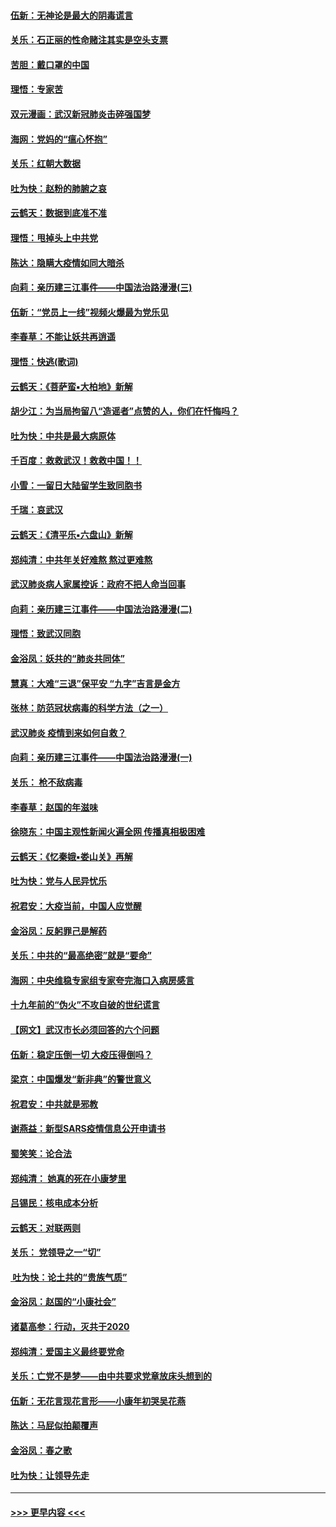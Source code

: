 #### [伍新：无神论是最大的阴毒谎言](../pages/nsc993/n11846129.md?t=02062211) 
#### [关乐：石正丽的性命赌注其实是空头支票](../pages/nsc993/n11846109.md?t=02062211) 
#### [苦胆：戴口罩的中国](../pages/nsc993/n11845576.md?t=02062211) 
#### [理悟：专家苦](../pages/nsc993/n11845564.md?t=02062211) 
#### [双元漫画：武汉新冠肺炎击碎强国梦](../pages/nsc993/n11843320.md?t=02062211) 
#### [海网：党妈的“瘟心怀抱”](../pages/nsc993/n11840740.md?t=02062211) 
#### [关乐：红朝大数据](../pages/nsc993/n11840675.md?t=02062211) 
#### [吐为快：赵粉的肺腑之哀](../pages/nsc993/n11840618.md?t=02062211) 
#### [云鹤天：数据到底准不准](../pages/nsc993/n11840325.md?t=02062211) 
#### [理悟：甩掉头上中共党](../pages/nsc993/n11838826.md?t=02062211) 
#### [陈达：隐瞒大疫情如同大暗杀](../pages/nsc993/n11838771.md?t=02062211) 
#### [向莉：亲历建三江事件——中国法治路漫漫(三)](../pages/nsc993/n11831825.md?t=02062211) 
#### [伍新：“党员上一线”视频火爆最为党乐见](../pages/nsc993/n11838200.md?t=02062211) 
#### [李春草：不能让妖共再逍遥](../pages/nsc993/n11838102.md?t=02062211) 
#### [理悟：快逃(歌词)](../pages/nsc993/n11838083.md?t=02062211) 
#### [云鹤天：《菩萨蛮▪大柏地》新解](../pages/nsc993/n11838059.md?t=02062211) 
#### [胡少江：为当局拘留八“造谣者”点赞的人，你们在忏悔吗？](../pages/nsc993/n11836801.md?t=02062211) 
#### [吐为快：中共是最大病原体](../pages/nsc993/n11836748.md?t=02062211) 
#### [千百度：救救武汉！救救中国！！](../pages/nsc993/n11836145.md?t=02062211) 
#### [小雪：一留日大陆留学生致同胞书](../pages/nsc993/n11834624.md?t=02062211) 
#### [千瑞：哀武汉](../pages/nsc993/n11833647.md?t=02062211) 
#### [云鹤天：《清平乐▪六盘山》新解](../pages/nsc993/n11833611.md?t=02062211) 
#### [郑纯清：中共年关好难熬 熬过更难熬](../pages/nsc993/n11833489.md?t=02062211) 
#### [武汉肺炎病人家属控诉：政府不把人命当回事](../pages/nsc993/n11833205.md?t=02062211) 
#### [向莉：亲历建三江事件——中国法治路漫漫(二)](../pages/nsc993/n11829102.md?t=02062211) 
#### [理悟：致武汉同胞](../pages/nsc993/n11831522.md?t=02062211) 
#### [金浴凤：妖共的“肺炎共同体”](../pages/nsc993/n11829448.md?t=02062211) 
#### [慧真：大难“三退”保平安 “九字”吉言是金方](../pages/nsc993/n11829501.md?t=02062211) 
#### [张林：防范冠状病毒的科学方法（之一）](../pages/nsc993/n11828618.md?t=02062211) 
#### [武汉肺炎 疫情到来如何自救？](../pages/nsc993/n11827632.md?t=02062211) 
#### [向莉：亲历建三江事件——中国法治路漫漫(一)](../pages/nsc993/n11827190.md?t=02062211) 
#### [关乐： 枪不敌病毒](../pages/nsc993/n11826746.md?t=02062211) 
#### [李春草：赵国的年滋味](../pages/nsc993/n11826321.md?t=02062211) 
#### [徐晓东：中国主观性新闻火遍全网 传播真相极困难](../pages/nsc993/n11826508.md?t=02062211) 
#### [云鹤天：《忆秦娥▪娄山关》再解](../pages/nsc993/n11824682.md?t=02062211) 
#### [吐为快：党与人民异忧乐](../pages/nsc993/n11824660.md?t=02062211) 
#### [祝君安：大疫当前，中国人应觉醒](../pages/nsc993/n11821946.md?t=02062211) 
#### [金浴凤：反躬罪己是解药](../pages/nsc993/n11820280.md?t=02062211) 
#### [关乐：中共的“最高绝密”就是“要命”](../pages/nsc993/n11816946.md?t=02062211) 
#### [海网：中央维稳专家组专家夸完海口入病房感言](../pages/nsc993/n11815138.md?t=02062211) 
#### [十九年前的“伪火”不攻自破的世纪谎言](../pages/nsc993/n11813238.md?t=02062211) 
#### [【网文】武汉市长必须回答的六个问题](../pages/nsc993/n11813848.md?t=02062211) 
#### [伍新：稳定压倒一切 大疫压得倒吗？](../pages/nsc993/n11812634.md?t=02062211) 
#### [梁京：中国爆发“新非典”的警世意义](../pages/nsc993/n11812554.md?t=02062211) 
#### [祝君安：中共就是邪教](../pages/nsc993/n11812431.md?t=02062211) 
#### [谢燕益：新型SARS疫情信息公开申请书](../pages/nsc993/n11808840.md?t=02062211) 
#### [蜀笑笑：论合法](../pages/nsc993/n11808064.md?t=02062211) 
#### [郑纯清： 她真的死在小康梦里](../pages/nsc993/n11806623.md?t=02062211) 
#### [吕锡民：核电成本分析](../pages/nsc993/n11806284.md?t=02062211) 
#### [云鹤天：对联两则](../pages/nsc993/n11805957.md?t=02062211) 
#### [关乐： 党领导之一“切”](../pages/nsc993/n11804505.md?t=02062211) 
#### [ 吐为快：论土共的“贵族气质”](../pages/nsc993/n11804490.md?t=02062211) 
#### [金浴凤：赵国的“小康社会”](../pages/nsc993/n11804452.md?t=02062211) 
#### [诸葛高参：行动，灭共于2020](../pages/nsc993/n11804120.md?t=02062211) 
#### [郑纯清：爱国主义最终要党命](../pages/nsc993/n11802197.md?t=02062211) 
#### [关乐：亡党不是梦——由中共要求党章放床头想到的](../pages/nsc993/n11802156.md?t=02062211) 
#### [伍新：无花言现花言形——小康年初哭吴花燕](../pages/nsc993/n11800044.md?t=02062211) 
#### [陈达：马屁似拍颠覆声](../pages/nsc993/n11800010.md?t=02062211) 
#### [金浴凤：春之歌](../pages/nsc993/n11797687.md?t=02062211) 
#### [吐为快：让领导先走](../pages/nsc993/n11797512.md?t=02062211) 

----
#### [ >>> 更早内容 <<< ](../indexes/nsc993-earlier.md)
